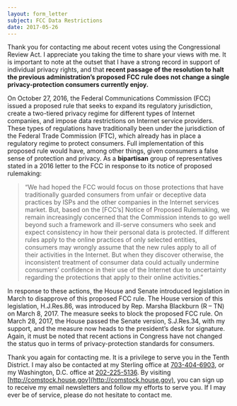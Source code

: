 ```yaml
---
layout: form_letter
subject: FCC Data Restrictions
date: 2017-05-26
---
```


Thank you for contacting me about recent votes using the Congressional Review Act.  I appreciate you taking the time to share your views with me.  It is important to note at the outset that I have a strong record in support of individual privacy rights, and that **recent passage of the resolution to halt the previous administration’s proposed FCC rule does not change a single privacy-protection consumers currently enjoy.**

On October 27, 2016, the Federal Communications Commission (FCC) issued a proposed rule that seeks to expand its regulatory jurisdiction, create a two-tiered privacy regime for different types of Internet companies, and impose data restrictions on Internet service providers.  These types of regulations have traditionally been under the jurisdiction of the Federal Trade Commission (FTC), which already has in place a regulatory regime to protect consumers.  Full implementation of this proposed rule would have, among other things, given consumers a false sense of protection and privacy.  As a __bipartisan__ group of representatives stated in a 2016 letter to the FCC in response to its notice of proposed rulemaking:

> “We had hoped the FCC would focus on those protections that have traditionally guarded consumers from unfair or deceptive data practices by ISPs and the other companies in the Internet services market.  But, based on the [FCC’s] Notice of Proposed Rulemaking, we remain increasingly concerned that the Commission intends to go well beyond such a framework and ill-serve consumers who seek and expect consistency in how their personal data is protected.  If different rules apply to the online practices of only selected entities, consumers may wrongly assume that the new rules apply to all of their activities in the Internet.  But when they discover otherwise, the inconsistent treatment of consumer data could actually undermine consumers’ confidence in their use of the Internet due to uncertainty regarding the protections that apply to their online activities.”

In response to these actions, the House and Senate introduced legislation in March to disapprove of this proposed FCC rule.  The House version of this legislation, H.J.Res.86, was introduced by Rep. Marsha Blackburn (R – TN) on March 8, 2017.  The measure seeks to block the proposed FCC rule.  On March 28, 2017, the House passed the Senate version, S.J.Res.34, with my support, and the measure now heads to the president’s desk for signature.  Again, it must be noted that recent actions in Congress have not changed the status quo in terms of privacy-protection standards for consumers.

Thank you again for contacting me.  It is a privilege to serve you in the Tenth District.  I may also be contacted at my Sterling office at [703-404-6903](tel:703-404-6903), or my Washington, D.C. office at [202-225-5136](tel:202-225-5136).  By visiting [http://comstock.house.gov](http://comstock.house.gov), you can sign up to receive my email newsletters and follow my efforts to serve you.  If I may ever be of service, please do not hesitate to contact me.
